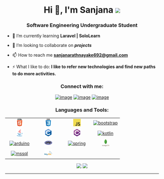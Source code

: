 <h1 align="center">Hi 👋, I'm Sanjana <img height="40" src="https://user-images.githubusercontent.com/74038190/216122028-c05b52fb-983e-4ee8-8811-6f30cd9ea5d5.png"></h1>
<h3 align="center">Software Engineering Undergraduate Student</h3>

- 🌱 I’m currently learning **Laravel | SoloLearn**

- 👯 I’m looking to collaborate on ***projects***

- 📫 How to reach me **sanjanarathnayake692@gmail.com**

- ⚡ What I like to do: **I like to refer new technologies and find new paths to do more activities.**

<h3 align="center">Connect with me:</h3>
<div align="center">

[![image](https://img.shields.io/badge/LinkedIn-0077B5?style=for-the-badge&logo=linkedin&logoColor=white)](https://www.linkedin.com/in/sanjana-rathnayake-a72238234/?lipi=urn%3Ali%3Apage%3Ad_flagship3_feed%3BuMJ6uxNOTvKn%2F3S1vIgabQ%3D%3D)
[![image](https://img.shields.io/badge/Instagram-E4405F?style=for-the-badge&logo=instagram&logoColor=white)](https://www.instagram.com/sanja_narathnayake/)
[![image](https://img.shields.io/badge/Gmail-D14836?style=for-the-badge&logo=gmail&logoColor=white)](mailto:sanjanarathnayake692@gmail.com)
  
</div>

<h3 align="center">Languages and Tools:</h3>

<div align="center">
  <table>
    <tr>
      <td align="center" width="80">
        <a href="https://www.w3.org/html/" target="_blank" rel="noreferrer">
          <img src="https://raw.githubusercontent.com/devicons/devicon/master/icons/html5/html5-original-wordmark.svg" alt="html5" width="25" height="25"/>
        </a>
      </td>
      <td align="center" width="80">
        <a href="https://www.w3schools.com/css/" target="_blank" rel="noreferrer">
          <img src="https://raw.githubusercontent.com/devicons/devicon/master/icons/css3/css3-original-wordmark.svg" alt="css3" width="25" height="25"/>
        </a>
      </td>
      <td align="center" width="80">
        <a href="https://developer.mozilla.org/en-US/docs/Web/JavaScript" target="_blank" rel="noreferrer">
          <img src="https://raw.githubusercontent.com/devicons/devicon/master/icons/javascript/javascript-original.svg" alt="javascript" width="25" height="25"/>
        </a>
      </td>
      <td align="center" width="80">
        <a href="https://getbootstrap.com" target="_blank" rel="noreferrer">
          <img src="https://upload.wikimedia.org/wikipedia/commons/b/b2/Bootstrap_logo.svg" alt="bootstrap" width="25" height="25"/>
        </a>
      </td>
    </tr>
    <tr>
      <td align="center" width="80">
        <a href="https://www.java.com" target="_blank" rel="noreferrer">
          <img src="https://raw.githubusercontent.com/devicons/devicon/master/icons/java/java-original.svg" alt="java" width="25" height="25"/>
        </a>
      </td>
      <td align="center" width="80">
        <a href="https://www.cprogramming.com/" target="_blank" rel="noreferrer">
          <img src="https://raw.githubusercontent.com/devicons/devicon/master/icons/c/c-original.svg" alt="c" width="25" height="25"/>
        </a>
      </td>
      <td align="center" width="80">
        <a href="https://www.w3schools.com/cs/" target="_blank" rel="noreferrer">
          <img src="https://raw.githubusercontent.com/devicons/devicon/master/icons/csharp/csharp-original.svg" alt="csharp" width="25" height="25"/>
        </a>
      </td>
      <td align="center" width="80">
        <a href="https://kotlinlang.org" target="_blank" rel="noreferrer">
          <img src="https://www.vectorlogo.zone/logos/kotlinlang/kotlinlang-icon.svg" alt="kotlin" width="25" height="25"/>
        </a>
      </td>
    </tr>
    <tr>
      <td align="center" width="80">
        <a href="https://www.arduino.cc/" target="_blank" rel="noreferrer">
          <img src="https://cdn.worldvectorlogo.com/logos/arduino-1.svg" alt="arduino" width="25" height="25"/>
        </a>
      </td>
      <td align="center" width="80">
        <a href="https://www.php.net" target="_blank" rel="noreferrer">
          <img src="https://raw.githubusercontent.com/devicons/devicon/master/icons/php/php-original.svg" alt="php" width="25" height="25"/>
        </a>
      </td>
      <td align="center" width="80">
        <a href="https://spring.io/" target="_blank" rel="noreferrer">
          <img src="https://www.vectorlogo.zone/logos/springio/springio-icon.svg" alt="spring" width="25" height="25"/>
        </a>
      </td>
      <td align="center" width="80">
        <a href="https://www.mongodb.com/" target="_blank" rel="noreferrer">
          <img src="https://raw.githubusercontent.com/devicons/devicon/master/icons/mongodb/mongodb-original-wordmark.svg" alt="mongodb" width="25" height="25"/>
        </a>
      </td>
    </tr>
    <tr>
      <td align="center" width="80">
        <a href="https://www.microsoft.com/en-us/sql-server" target="_blank" rel="noreferrer">
          <img src="https://www.svgrepo.com/show/303229/microsoft-sql-server-logo.svg" alt="mssql" width="25" height="25"/>
        </a>
      </td>
      <td align="center" width="80">
        <a href="https://www.mysql.com/" target="_blank" rel="noreferrer">
          <img src="https://raw.githubusercontent.com/devicons/devicon/master/icons/mysql/mysql-original-wordmark.svg" alt="mysql" width="25" height="25"/>
        </a>
      </td>
    </tr>
  </table>
</div>

<p align="center">
  <img height="150" src="https://github-readme-stats.vercel.app/api?username=sanjanarathnyke&theme=react&show_icons=true&include_all_commits=true" />
  <img height="150" src="https://github-readme-stats.vercel.app/api/top-langs/?username=sanjanarathnyke&theme=react&layout=compact" />
</p>

------
